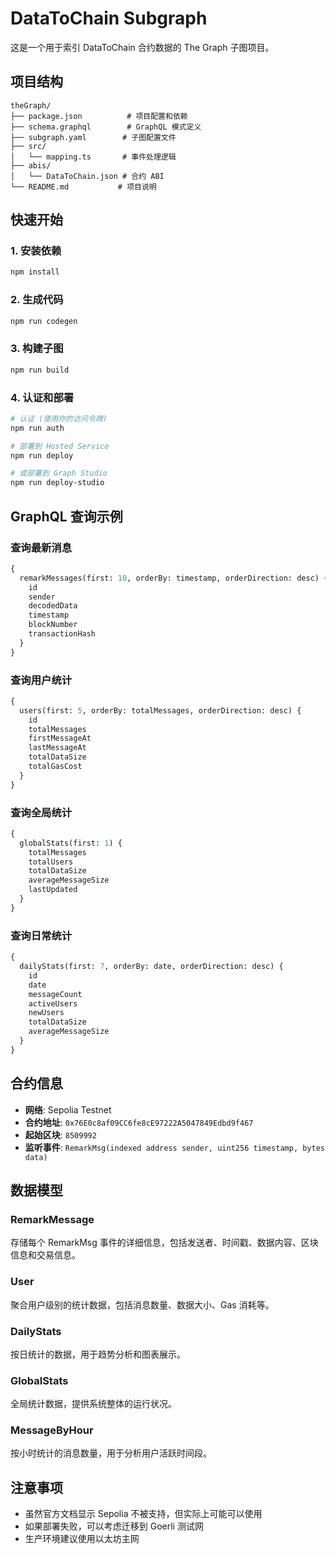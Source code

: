 # DataToChain Subgraph

这是一个用于索引 DataToChain 合约数据的 The Graph 子图项目。

## 项目结构

```
theGraph/
├── package.json          # 项目配置和依赖
├── schema.graphql        # GraphQL 模式定义
├── subgraph.yaml        # 子图配置文件
├── src/
│   └── mapping.ts       # 事件处理逻辑
├── abis/
│   └── DataToChain.json # 合约 ABI
└── README.md           # 项目说明
```

## 快速开始

### 1. 安装依赖
```bash
npm install
```

### 2. 生成代码
```bash
npm run codegen
```

### 3. 构建子图
```bash
npm run build
```

### 4. 认证和部署
```bash
# 认证 (使用你的访问令牌)
npm run auth

# 部署到 Hosted Service
npm run deploy

# 或部署到 Graph Studio
npm run deploy-studio
```

## GraphQL 查询示例

### 查询最新消息
```graphql
{
  remarkMessages(first: 10, orderBy: timestamp, orderDirection: desc) {
    id
    sender
    decodedData
    timestamp
    blockNumber
    transactionHash
  }
}
```

### 查询用户统计
```graphql
{
  users(first: 5, orderBy: totalMessages, orderDirection: desc) {
    id
    totalMessages
    firstMessageAt
    lastMessageAt
    totalDataSize
    totalGasCost
  }
}
```

### 查询全局统计
```graphql
{
  globalStats(first: 1) {
    totalMessages
    totalUsers
    totalDataSize
    averageMessageSize
    lastUpdated
  }
}
```

### 查询日常统计
```graphql
{
  dailyStats(first: 7, orderBy: date, orderDirection: desc) {
    id
    date
    messageCount
    activeUsers
    newUsers
    totalDataSize
    averageMessageSize
  }
}
```

## 合约信息

- **网络**: Sepolia Testnet
- **合约地址**: `0x76E0c8af09CC6fe8cE97222A5047849Edbd9f467`
- **起始区块**: `8509992`
- **监听事件**: `RemarkMsg(indexed address sender, uint256 timestamp, bytes data)`

## 数据模型

### RemarkMessage
存储每个 RemarkMsg 事件的详细信息，包括发送者、时间戳、数据内容、区块信息和交易信息。

### User
聚合用户级别的统计数据，包括消息数量、数据大小、Gas 消耗等。

### DailyStats
按日统计的数据，用于趋势分析和图表展示。

### GlobalStats
全局统计数据，提供系统整体的运行状况。

### MessageByHour
按小时统计的消息数量，用于分析用户活跃时间段。

## 注意事项

- 虽然官方文档显示 Sepolia 不被支持，但实际上可能可以使用
- 如果部署失败，可以考虑迁移到 Goerli 测试网
- 生产环境建议使用以太坊主网 